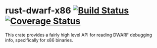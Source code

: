 # rust-dwarf-x86 [![Build Status](https://api.travis-ci.org/ammaraskar/rust-dwarf-x86.svg?branch=master)](https://travis-ci.org/ammaraskar/rust-dwarf-x86) [![Coverage Status](https://coveralls.io/repos/github/ammaraskar/rust-dwarf-x86/badge.svg?branch=master)](https://coveralls.io/github/ammaraskar/rust-dwarf-x86?branch=master)

This crate provides a fairly high level API for reading
DWARF debugging info, specifically for x86 binaries.
